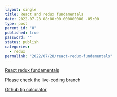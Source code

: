 ```yaml
---
layout: single
title: React and redux fundamentals
date: 2022-07-28 08:00:00.000000000 -05:00
type: post
parent_id: "0"
published: true
password: ""
status: publish
categories:
  - redux
permalink: "2022/07/28/react-redux-fundamentals"
---
```


[React redux fundamentals](]https://stevekinney.github.io/redux-fundamentals/)

Please check the live-coding branch

[Github tip calculator](https://github.com/stevekinney/tip-calculator)
